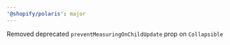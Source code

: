 ```yaml
---
'@shopify/polaris': major
---
```


Removed deprecated `preventMeasuringOnChildUpdate` prop on `Collapsible`
